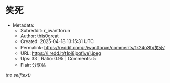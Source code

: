 # 笑死

- Metadata:
  - Subreddit: r_iwanttorun
  - Author: this0great
  - Created: 2025-04-18 13:15:31 UTC
  - Permalink: https://reddit.com/r/iwanttorun/comments/1k24o3b/笑死/
  - URL: https://i.redd.it/t1pi8jpqflve1.jpeg
  - Ups: 33 | Ratio: 0.95 | Comments: 5
  - Flair: 分享帖

_(no selftext)_
